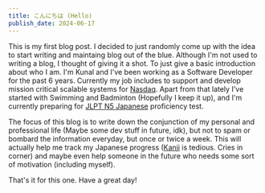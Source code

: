 ```yaml
---
title: こんにちは (Hello) 
publish_date: 2024-06-17
---
```


This is my first blog post. I decided to just randomly come up with the idea to start writing and maintaing blog out of the blue. Although I'm not used to writing a blog, I thought of giving it a shot. To just give a basic introduction about who I am. I'm Kunal and I've been working as a Software Developer for the past 6 years. Currently my job includes to support and develop mission critical scalable systems for [Nasdaq][nasdaq]. Apart from that lately I've started with Swimming and Badminton (Hopefully I keep it up), and I'm currently preparing for [JLPT N5 Japanese][n5] proficiency test. 

The focus of this blog is to write down the conjunction of my personal and professional life (Maybe some dev stuff in future, idk), but not to spam or bombard the information everyday, but once or twice a week. This will actually help me track my Japanese progress ([Kanji][kanji] is tedious. Cries in corner) and maybe even help someone in the future who needs some sort of motivation (including myself).

That's it for this one. Have a great day!


[nasdaq]: https://nasdaq.com/
[n5]: https://en.wikipedia.org/wiki/Japanese-Language_Proficiency_Test
[kanji]: https://en.wikipedia.org/wiki/Kanji